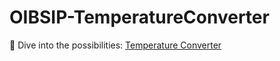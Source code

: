 # OIBSIP-TemperatureConverter

🔗 Dive into the possibilities: [Temperature Converter](https://lnkd.in/gXu-_sUA) 
